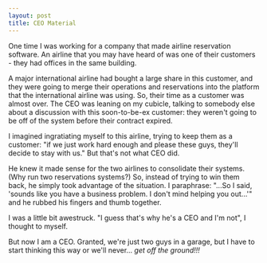```yaml
---
layout: post
title: CEO Material
---
```


One time I was working for a company that made airline reservation software. An airline that you may have heard of was one of their customers - they had offices in the same building.

A major international airline had bought a large share in this customer, and they were going to merge their operations and reservations into the platform that the international airline was using. So, their time as a customer was almost over. The CEO was leaning on my cubicle, talking to somebody else about a discussion with this soon-to-be-ex customer: they weren't going to be off of the system before their contract expired.

I imagined ingratiating myself to this airline, trying to keep them as a customer: "if we just work hard enough and please these guys, they'll decide to stay with us." But that's not what CEO did.

He knew it made sense for the two airlines to consolidate their systems. (Why run two reservations systems?) So, instead of trying to win them back, he simply took advantage of the situation. I paraphrase: "...So I said, 'sounds like you have a business problem. I don't mind helping you out...'" and he rubbed his fingers and thumb together.

I was a little bit awestruck. "I guess that's why he's a CEO and I'm not", I thought to myself.

But now I am a CEO. Granted, we're just two guys in a garage, but I have to start thinking this way or we'll never... *get off the ground!!!*
